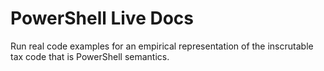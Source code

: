 # PowerShell Live Docs

Run real code examples for an empirical representation of the inscrutable tax
code that is PowerShell semantics.
